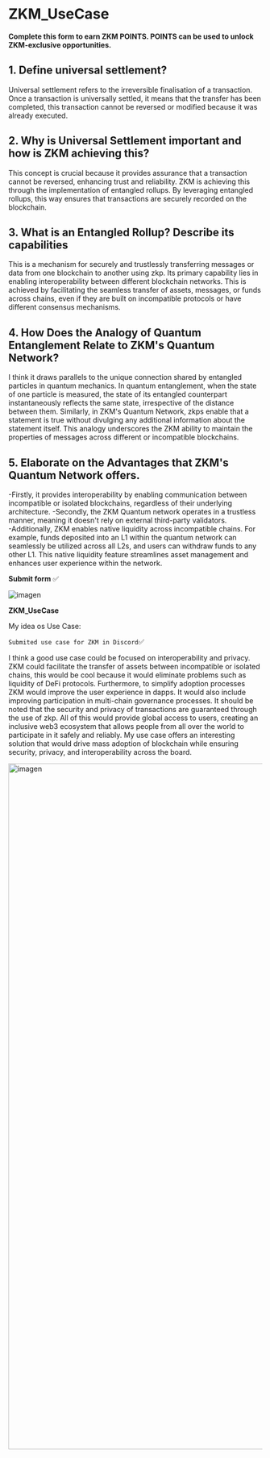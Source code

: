 # ZKM_UseCase

**Complete this form to earn ZKM POINTS. POINTS can be used to unlock ZKM-exclusive opportunities.**

## 1. Define universal settlement?
Universal settlement refers to the irreversible finalisation of a transaction. Once a transaction is universally settled, it means that the transfer has been completed, this transaction cannot be reversed or modified because it was already executed. 

## 2. Why is Universal Settlement important and how is ZKM achieving this?
This concept is crucial because it provides assurance that a transaction cannot be reversed, enhancing trust and reliability.  ZKM is achieving this through the implementation of entangled rollups. By leveraging entangled rollups, this way ensures that transactions are securely recorded on the blockchain.

## 3. What is an Entangled Rollup? Describe its capabilities
This is a mechanism for securely and trustlessly transferring messages or data from one blockchain to another using zkp. Its primary capability lies in enabling interoperability between different blockchain networks. This is achieved by facilitating the seamless transfer of assets, messages, or funds across chains, even if they are built on incompatible protocols or have different consensus mechanisms.  

## 4. How Does the Analogy of Quantum Entanglement Relate to ZKM's Quantum Network?
I think it draws parallels to the unique connection shared by entangled particles in quantum mechanics. In quantum entanglement, when the state of one particle is measured, the state of its entangled counterpart instantaneously reflects the same state, irrespective of the distance between them. Similarly, in ZKM's Quantum Network, zkps enable that a statement is true without divulging any additional information about the statement itself. This analogy underscores the ZKM ability to maintain the properties of messages across different or incompatible blockchains.

## 5. Elaborate on the Advantages that ZKM's Quantum Network offers.
-Firstly, it provides interoperability by enabling communication between incompatible or isolated blockchains, regardless of their underlying architecture. 
-Secondly, the ZKM Quantum network operates in a trustless manner, meaning it doesn't rely on external third-party validators.  
-Additionally, ZKM enables native liquidity across incompatible chains. For example, funds deposited into an L1 within the quantum network can seamlessly be utilized across all L2s, and users can withdraw funds to any other L1. This native liquidity feature streamlines asset management and enhances user experience within the network. 

**Submit form** ✅

![imagen](https://github.com/vittoric/ZKM_UseCase/assets/93945847/e973a3b3-8425-47f7-a7b8-68442244c33a)


**ZKM_UseCase** 

My idea os Use Case:

`Submited use case for ZKM in Discord`✅


I think a good use case could be focused on interoperability and privacy. ZKM could facilitate the transfer of assets between incompatible or isolated chains, this would be cool because it would eliminate problems such as liquidity of DeFi protocols. Furthermore, to simplify adoption processes ZKM would improve the user experience in dapps. It would also include improving participation in multi-chain governance processes. It should be noted that the security and privacy of transactions are guaranteed through the use of zkp. All of this would provide global access to users, creating an inclusive web3 ecosystem that allows people from all over the world to participate in it safely and reliably. My use case offers an interesting solution that would drive mass adoption of blockchain while ensuring security, privacy, and interoperability across the board.

<img width="1361" alt="imagen" src="https://github.com/vittoric/ZKM_UseCase/assets/93945847/d9ae44a4-eab1-41a6-a88b-0efdb509e6a4">

